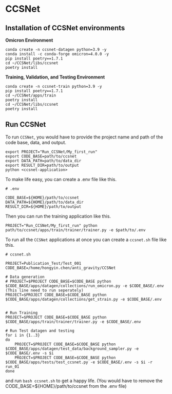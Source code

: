 # CCSNet

## Installation of CCSNet environments

**Omicron Environment**
```
conda create -n ccsnet-datagen python=3.9 -y
conda install -c conda-forge omicron=4.0.0 -y
pip install poetry==1.7.1
cd ~/CCSNet/libs/ccsnet
poetry install
```

**Training, Validation, and Testing Environment**
```
conda create -n ccsnet-train python=3.9 -y
pip install poetry==1.7.1
cd ~/CCSNet/apps/train
poetry install
cd ~/CCSNet/libs/ccsnet
poetry install
```

## Run CCSNet

To run ```CCSNet```, you would have to provide the project name and path of the code base, data, and output.

```
export PROJECT="Run_CCSNet/My_first_run" 
export CODE_BASE=path/to/ccsnet
export DATA_PATH=path/to/data_dir
export RESULT_DIR=path/to/output
python <ccsnet-application>
```

To make life easy, you can create a .env file like this.

```
# .env

CODE_BASE=${HOME}/path/to/ccsnet
DATA_PATH=${HOME}/path/to/data_dir
RESULT_DIR=${HOME}/path/to/output
```
Then you can run the training application like this.

```
PROJECT="Run_CCSNet/My_first_run" python path/to/ccsnet/apps/train/trainer/trainer.py -e $path/to/.env
```

To run all the ```CCSNet``` applications at once you can create a ```ccsnet.sh``` file like this.

```
# ccsnet.sh

PROJECT=Publication_Test/Test_001
CODE_BASE=/home/hongyin.chen/anti_gravity/CCSNet

# Data generation
# PROJECT=$PROJECT CODE_BASE=$CODE_BASE python $CODE_BASE/apps/datagen/collections/run_omicron.py -e $CODE_BASE/.env (This line need to run seperately)
PROJECT=$PROJECT CODE_BASE=$CODE_BASE python $CODE_BASE/apps/datagen/collections/get_strain.py -e $CODE_BASE/.env


# Run Training
PROJECT=$PROJECT CODE_BASE=$CODE_BASE python $CODE_BASE/apps/train/trainer/trainer.py -e $CODE_BASE/.env

# Run Test datagen and testing 
for i in {1..3}
do
    PROJECT=$PROJECT CODE_BASE=$CODE_BASE python $CODE_BASE/apps/datagen/test_data/background_sampler.py -e $CODE_BASE/.env -s $i
    PROJECT=$PROJECT CODE_BASE=$CODE_BASE python $CODE_BASE/apps/tests/test_ccsnet.py -e $CODE_BASE/.env -s $i -r run_01
done
```
and run ```bash ccsnet.sh``` to get a happy life. (You would have to remove the CODE_BASE=${HOME}/path/to/ccsnet from the .env file)
